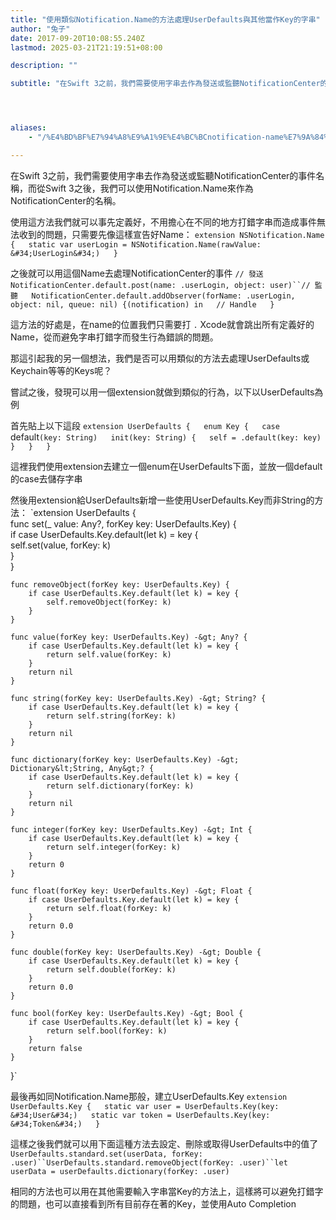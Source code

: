 ```yaml
---
title: "使用類似Notification.Name的方法處理UserDefaults與其他當作Key的字串"
author: "兔子"
date: 2017-09-20T10:08:55.240Z
lastmod: 2025-03-21T21:19:51+08:00

description: ""

subtitle: "在Swift 3之前，我們需要使用字串去作為發送或監聽NotificationCenter的事件名稱，而從Swift 3之後，我們可以使用Notification.Name來作為NotificationCenter的名稱。"




aliases:
    - "/%E4%BD%BF%E7%94%A8%E9%A1%9E%E4%BC%BCnotification-name%E7%9A%84%E6%96%B9%E6%B3%95%E8%99%95%E7%90%86userdefaults%E8%88%87%E5%85%B6%E4%BB%96%E7%95%B6%E4%BD%9Ckey%E7%9A%84%E5%AD%97%E4%B8%B2-87bccfb8c95e"

---
```


在Swift 3之前，我們需要使用字串去作為發送或監聽NotificationCenter的事件名稱，而從Swift 3之後，我們可以使用Notification.Name來作為NotificationCenter的名稱。

使用這方法我們就可以事先定義好，不用擔心在不同的地方打錯字串而造成事件無法收到的問題，只需要先像這樣宣告好Name：
`extension NSNotification.Name {  
  static var userLogin = NSNotification.Name(rawValue: &#34;UserLogin&#34;)  
}`

之後就可以用這個Name去處理NotificationCenter的事件
`// 發送  
NotificationCenter.default.post(name: .userLogin, object: user)``// 監聽  
NotificationCenter.default.addObserver(forName: .userLogin, object: nil, queue: nil) {(notification) in  
  // Handle  
}`

這方法的好處是，在name的位置我們只需要打 `.` Xcode就會跳出所有定義好的Name，從而避免字串打錯字而發生行為錯誤的問題。

那這引起我的另一個想法，我們是否可以用類似的方法去處理UserDefaults或Keychain等等的Keys呢？

嘗試之後，發現可以用一個extension就做到類似的行為，以下以UserDefaults為例

首先貼上以下這段
`extension UserDefaults {  
    enum Key {  
        case `default`(key: String)  
        init(key: String) {  
            self = .default(key: key)  
        }  
    }  
}`

這裡我們使用extension去建立一個enum在UserDefaults下面，並放一個default的case去儲存字串

然後用extension給UserDefaults新增一些使用UserDefaults.Key而非String的方法：
`extension UserDefaults {  
    func set(_ value: Any?, forKey key: UserDefaults.Key) {  
        if case UserDefaults.Key.default(let k) = key {  
            self.set(value, forKey: k)  
        }  
    }  

    func removeObject(forKey key: UserDefaults.Key) {  
        if case UserDefaults.Key.default(let k) = key {  
            self.removeObject(forKey: k)  
        }  
    }  

    func value(forKey key: UserDefaults.Key) -&gt; Any? {  
        if case UserDefaults.Key.default(let k) = key {  
            return self.value(forKey: k)  
        }  
        return nil  
    }  

    func string(forKey key: UserDefaults.Key) -&gt; String? {  
        if case UserDefaults.Key.default(let k) = key {  
            return self.string(forKey: k)  
        }  
        return nil  
    }  

    func dictionary(forKey key: UserDefaults.Key) -&gt; Dictionary&lt;String, Any&gt;? {  
        if case UserDefaults.Key.default(let k) = key {  
            return self.dictionary(forKey: k)  
        }  
        return nil  
    }  

    func integer(forKey key: UserDefaults.Key) -&gt; Int {  
        if case UserDefaults.Key.default(let k) = key {  
            return self.integer(forKey: k)  
        }  
        return 0  
    }  

    func float(forKey key: UserDefaults.Key) -&gt; Float {  
        if case UserDefaults.Key.default(let k) = key {  
            return self.float(forKey: k)  
        }  
        return 0.0  
    }  

    func double(forKey key: UserDefaults.Key) -&gt; Double {  
        if case UserDefaults.Key.default(let k) = key {  
            return self.double(forKey: k)  
        }  
        return 0.0  
    }  

    func bool(forKey key: UserDefaults.Key) -&gt; Bool {  
        if case UserDefaults.Key.default(let k) = key {  
            return self.bool(forKey: k)  
        }  
        return false  
    }  
}`

最後再如同Notification.Name那般，建立UserDefaults.Key
`extension UserDefaults.Key {  
    static var user = UserDefaults.Key(key: &#34;User&#34;)  
    static var token = UserDefaults.Key(key: &#34;Token&#34;)  
}`

這樣之後我們就可以用下面這種方法去設定、刪除或取得UserDefaults中的值了
`UserDefaults.standard.set(userData, forKey: .user)``UserDefaults.standard.removeObject(forKey: .user)``let userData = userDefaults.dictionary(forKey: .user)`

相同的方法也可以用在其他需要輸入字串當Key的方法上，這樣將可以避免打錯字的問題，也可以直接看到所有目前存在著的Key，並使用Auto Completion
